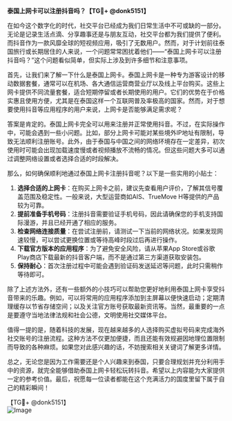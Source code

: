 **泰国上网卡可以注册抖音吗？【TG💪+ @donk5151】**

在如今这个数字化的时代，社交平台已经成为我们日常生活中不可或缺的一部分。无论是记录生活点滴、分享趣事还是与朋友互动，社交平台都为我们提供了便利。而抖音作为一款风靡全球的短视频应用，吸引了无数用户。然而，对于计划前往泰国旅行或长期居住的人来说，一个问题常常困扰着他们——“泰国上网卡可以注册抖音吗？”这个问题看似简单，但实际上涉及到许多细节和注意事项。

首先，让我们来了解一下什么是泰国上网卡。泰国上网卡是一种专为游客设计的移动数据套餐，通常可以在机场、各大通信运营商营业厅以及线上平台购买。这些上网卡提供不同流量套餐，适合短期停留或者长期使用的用户。它们的优势在于价格实惠且使用方便，尤其是在泰国这样一个互联网普及率极高的国家。然而，对于想要使用抖音等应用程序的用户来说，上网卡是否能够满足需求呢？

答案是肯定的。泰国上网卡完全可以用来注册并正常使用抖音。不过，在实际操作中，可能会遇到一些小问题。比如，部分上网卡可能对某些境外IP地址有限制，导致无法顺利注册账号。此外，由于泰国与中国之间的网络环境存在一定差异，初次使用时可能会出现加载速度慢或者视频播放不流畅的情况。但这些问题大多可以通过调整网络设置或者选择合适的时段解决。

那么，如何确保顺利地通过泰国上网卡注册抖音呢？以下是一些实用的小贴士：

1. **选择合适的上网卡**：在购买上网卡之前，建议先查看用户评价，了解其信号覆盖范围及稳定性。一般来说，大型运营商如AIS、TrueMove H等提供的产品较为可靠。
2. **提前准备手机号码**：注册抖音需要验证手机号码，因此请确保您的手机支持国际漫游，并且已经开通了相应的服务。
3. **检查网络连接质量**：在尝试注册前，请测试一下当前的网络状况。如果发现网速较慢，可以尝试更换位置或等待高峰时段过后再进行操作。
4. **下载官方版本的应用程序**：为了避免安全风险，请从苹果App Store或谷歌Play商店下载最新的抖音客户端，而不是通过第三方渠道获取安装包。
5. **保持耐心**：首次注册过程中可能会遇到验证码发送延迟等问题，此时只需稍作等待即可。

除了上述方法外，还有一些额外的小技巧可以帮助您更好地利用泰国上网卡享受抖音带来的乐趣。例如，可以将常用的应用程序添加到主屏幕以便快速启动；定期清理缓存以节省存储空间；以及关注官方账号获取最新资讯等。当然，最重要的一点是要遵守当地法律法规和社会公德，文明使用社交媒体平台。

值得一提的是，随着科技的发展，现在越来越多的人选择购买虚拟号码来完成海外社交账号的注册流程。这种方法不仅更加便捷，而且还能有效规避因地理位置限制而导致的各种麻烦。如果您对此感兴趣的话，不妨搜索相关关键词了解更多详情。

总之，无论您是因为工作需要还是个人兴趣来到泰国，只要合理规划并充分利用手中的资源，就完全能够借助泰国上网卡轻松玩转抖音。希望以上内容能为大家提供一定的参考价值。最后，祝愿每一位读者都能在这个充满活力的国度里留下属于自己的精彩瞬间！

【TG💪+ @donk5151】  
![Image](https://i.postimg.cc/rwNCRYN7/Snipaste-2025-04-30-17-27-05.png)